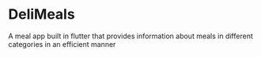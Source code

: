 # DeliMeals
A meal app built in flutter that provides information about meals in different categories in an efficient manner
